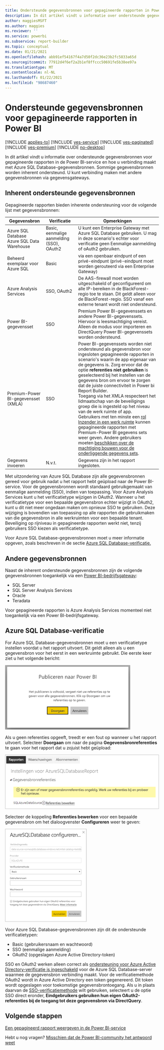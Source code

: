 ```yaml
---
title: Ondersteunde gegevensbronnen voor gepagineerde rapporten in Power BI
description: In dit artikel vindt u informatie over ondersteunde gegevensbronnen voor gepagineerde rapporten in de Power BI-service en hoe u verbinding maakt met Azure SQL Database-gegevensbronnen.
author: maggiesMSFT
ms.author: maggies
ms.reviewer: ''
ms.service: powerbi
ms.subservice: report-builder
ms.topic: conceptual
ms.date: 01/21/2021
ms.openlocfilehash: abb91ef54167f4a7d50f2dc36e23b2fc5833a65d
ms.sourcegitcommit: 77912d4f6ef2a2b1ef8ffccc50691fe5b38ee97a
ms.translationtype: MT
ms.contentlocale: nl-NL
ms.lasthandoff: 01/22/2021
ms.locfileid: "98687460"
---
```

# <a name="supported-data-sources-for-power-bi-paginated-reports"></a>Ondersteunde gegevensbronnen voor gepagineerde rapporten in Power BI

[!INCLUDE [applies-to](../includes/applies-to.md)] [!INCLUDE [yes-service](../includes/yes-service.md)] [!INCLUDE [yes-paginated](../includes/yes-paginated.md)] [!INCLUDE [yes-premium](../includes/yes-premium.md)] [!INCLUDE [no-desktop](../includes/no-desktop.md)] 

In dit artikel vindt u informatie over ondersteunde gegevensbronnen voor gepagineerde rapporten in de Power BI-service en hoe u verbinding maakt met Azure SQL Database-gegevensbronnen. Sommige gegevensbronnen worden inherent ondersteund. U kunt verbinding maken met andere gegevensbronnen via gegevensgateways.

## <a name="natively-supported-data-sources"></a>Inherent ondersteunde gegevensbronnen

Gepagineerde rapporten bieden inherente ondersteuning voor de volgende lijst met gegevensbronnen:

| Gegevensbron | Verificatie | Opmerkingen |
| --- | --- | --- |
| Azure SQL Database <br>Azure SQL Data Warehouse | Basic, eenmalige aanmelding (SSO), OAuth2 | U kunt een Enterprise Gateway met Azure SQL Database gebruiken. U mag in deze scenario's echter voor verificatie geen Eenmalige aanmelding of oAuth2 gebruiken.   |
| Beheerd exemplaar voor Azure SQL | Basic | via een openbaar eindpunt of een privé-eindpunt (privé-eindpunt moet worden gerouteerd via een Enterprise Gateway)  |
| Azure Analysis Services | SSO, OAuth2 | De AAS-firewall moet worden uitgeschakeld of geconfigureerd om alle IP-bereiken in de BlackForest-regio toe te staan. Dit geldt alleen voor de BlackForest-regio.  SSO vanaf een externe tenant wordt niet ondersteund. |
| Power BI-gegevensset | SSO | Premium Power BI-gegevenssets en andere Power BI-gegevenssets. Hiervoor is leesmachtiging vereist. Alleen de modus voor importeren en DirectQuery Power BI-gegevenssets worden ondersteund. |
| Premium-Power BI-gegevensset (XMLA) | SSO | Power BI-gegevenssets worden niet ondersteund als gegevensbron voor ingesloten gepagineerde rapporten in scenario's waarin de app eigenaar van de gegevens is.  Zorg ervoor dat de optie **referenties niet gebruiken** is geselecteerd bij het instellen van de gegevens bron om ervoor te zorgen dat de juiste connectiviteit in Power bi Report Builder.<br />Toegang via het XMLA respecteert het lidmaatschap van de beveiligings groep die is ingesteld op het niveau van de werk ruimte of app.<br />Gebruikers met ten minste een [rol Inzender in een werk ruimte](../collaborate-share/service-new-workspaces.md#roles-in-the-new-workspaces) kunnen gepagineerde rapporten met Premium-Power BI gegevens sets weer geven. Andere gebruikers moeten [beschikken over de machtiging bouwen voor de onderliggende gegevens sets](../connect-data/service-datasets-build-permissions.md).    |
| Gegevens invoeren | N.v.t. | Gegevens zijn in het rapport ingesloten. |

Met uitzondering van Azure SQL Database zijn alle gegevensbronnen gereed voor gebruik nadat u het rapport hebt geüpload naar de Power BI-service. Voor de gegevensbronnen wordt standaard gebruikgemaakt van eenmalige aanmelding (SSO), indien van toepassing. Voor Azure Analysis Services kunt u het verificatietype wijzigen in OAuth2. Wanneer u het verificatietype voor een bepaalde gegevensbron echter wijzigt in OAuth2, kunt u dit niet meer ongedaan maken om opnieuw SSO te gebruiken.  Deze wijziging is bovendien van toepassing op alle rapporten die gebruikmaken van die gegevensbron in alle werkruimten voor een bepaalde tenant.  Beveiliging op rijniveau in gepagineerde rapporten werkt niet, tenzij gebruikers SSO kiezen als verificatietype.

Voor Azure SQL Database-gegevensbronnen moet u meer informatie opgeven, zoals beschreven in de sectie [Azure SQL Database-verificatie.](#azure-sql-database-authentication)

## <a name="other-data-sources"></a>Andere gegevensbronnen

Naast de inherent ondersteunde gegevensbronnen zijn de volgende gegevensbronnen toegankelijk via een [Power BI-bedrijfsgateway](../connect-data/service-gateway-onprem.md):

- SQL Server
- SQL Server Analysis Services
- Oracle
- Teradata

Voor gepagineerde rapporten is Azure Analysis Services momenteel niet toegankelijk via een Power BI-bedrijfsgateway.

## <a name="azure-sql-database-authentication"></a>Azure SQL Database-verificatie

For Azure SQL Database-gegevensbronnen moet u een verificatietype instellen voordat u het rapport uitvoert. Dit geldt alleen als u een gegevensbron voor het eerst in een werkruimte gebruikt. Die eerste keer ziet u het volgende bericht:

![Publiceren naar Power BI](media/paginated-reports-data-sources/power-bi-paginated-publishing.png)

Als u geen referenties opgeeft, treedt er een fout op wanneer u het rapport uitvoert. Selecteer **Doorgaan** om naar de pagina **Gegevensbronreferenties** te gaan voor het rapport dat u zojuist hebt geüpload:

![Instellingen voor Azure SQL Database](media/paginated-reports-data-sources/power-bi-paginated-settings-azure-sql.png)

Selecteer de koppeling **Referenties bewerken** voor een bepaalde gegevensbron om het dialoogvenster **Configureren** weer te geven:

![Azure SQL Database configureren](media/paginated-reports-data-sources/power-bi-paginated-configure-azure-sql.png)

Voor Azure SQL Database-gegevensbronnen zijn dit de ondersteunde verificatietypen:

- Basic (gebruikersnaam en wachtwoord)
- SSO (eenmalige aanmelding)
- OAuth2 (opgeslagen Azure Active Directory-token)

SSO en OAuth2 werken alleen correct als [ondersteuning voor Azure Active Directory-verificatie is ingeschakeld](/azure/sql-database/sql-database-aad-authentication-configure) voor de Azure SQL Database-server waarmee de gegevensbron verbinding maakt. Voor de verificatiemethode OAuth2 wordt in Azure Active Directory een token gegenereerd. Dit token wordt opgeslagen voor toekomstige gegevensbrontoegang. Als u in plaats daarvan de [SSO-verificatiemethode](../connect-data/service-azure-sql-database-with-direct-connect.md#single-sign-on) wilt gebruiken, selecteert u de optie SSO direct eronder, **Eindgebruikers gebruiken hun eigen OAuth2-referenties bij de toegang tot deze gegevensbron via DirectQuery**.
  
## <a name="next-steps"></a>Volgende stappen

[Een gepagineerd rapport weergeven in de Power BI-service](../consumer/paginated-reports-view-power-bi-service.md)

Hebt u nog vragen? [Misschien dat de Power BI-community het antwoord weet](https://community.powerbi.com/)
